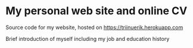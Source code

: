 # My personal web site and online CV

Source code for my website, hosted on https://triinuerik.herokuapp.com

Brief introduction of myself including my job and education history